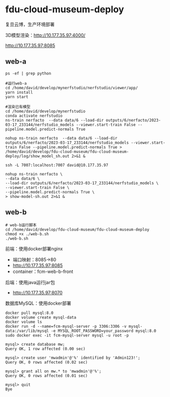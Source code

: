 # fdu-cloud-museum-deploy

复旦云博，生产环境部署

3D模型渲染：http://10.177.35.97:4000/

http://10.177.35.97:8085

## web-a

```Shell
ps -ef | grep python

#运行web-a
cd /home/david/develop/mynerfstudio/nerfstudio/viewer/app/
yarn install
yarn start 

#渲染已有模型
cd /home/david/develop/mynerfstudio
conda activate nerfstudio
ns-train nerfacto  --data data/6 --load-dir outputs/6/nerfacto/2023-03-17_233144/nerfstudio_models --viewer.start-train False --pipeline.model.predict-normals True

nohup ns-train nerfacto  --data data/6 --load-dir outputs/6/nerfacto/2023-03-17_233144/nerfstudio_models --viewer.start-train False --pipeline.model.predict-normals True > /home/david/develop/fdu-cloud-museum/fdu-cloud-museum-deploy/log/show_model_sh.out 2>&1 &

ssh -L 7007:localhost:7007 david@10.177.35.97

nohup ns-train nerfacto \
--data data/6 \
--load-dir outputs/6/nerfacto/2023-03-17_233144/nerfstudio_models \
--viewer.start-train False \
--pipeline.model.predict-normals True \
> show-model-sh.out 2>&1 &
```

## web-b

```shell
# web-b运行脚本
cd /home/david/develop/fdu-cloud-museum/fdu-cloud-museum-deploy
chmod +x ./web-b.sh
./web-b.sh  

```

前端：使用docker部署nginx
- 端口映射：8085->80
- http://10.177.35.97:8085
- container：fcm-web-b-front

后端：使用java运行jar包
- http://10.177.35.97:8070

数据库MySQL：使用docker部署

```Shell
docker pull mysql:8.0
docker volume create mysql-data
docker volume ls
docker run -d --name=fcm-mysql-server -p 3306:3306 -v mysql-data:/var/lib/mysql -e MYSQL_ROOT_PASSWORD=your_password mysql:8.0
sudo docker exec -it fcm-mysql-server mysql -u root -p

mysql> create database mw;
Query OK, 1 row affected (0.00 sec)

mysql> create user 'mwadmin'@'%' identified by 'Admin123!';
Query OK, 0 rows affected (0.02 sec)

mysql> grant all on mw.* to 'mwadmin'@'%';
Query OK, 0 rows affected (0.01 sec)

mysql> quit
Bye
```